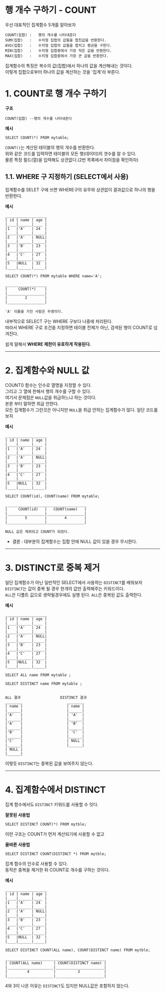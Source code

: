 행 개수 구하기 - COUNT
=======================
우선 대표적인 집계함수 5개를 알아보자
```
COUNT(집합) :   행의 개수를 나타내준다
SUM(집합)   :   수치형 집합의 값들을 합친값을 반환한다. 
AVG(집합)   :   수치형 집합의 값들을 합치고 평균을 구한다.
MIN(집합)   :   수치형 집합중에서 가장 작은 값을 반환한다.
MAX(집합)   :   수치형 집합중에서 가장 큰 값을 반환한다.
```
집계함수의 특징은 복수의 값(집합)에서 하나의 값을 계산해내는 것이다.    
이렇게 집합으로부터 하나의 값을 계산하는 것을 '집계'라 부른다.     
  
# 1. COUNT로 행 개수 구하기
**구조**
```
COUNT(집합) --행의 개수를 나타내준다
```
**예시**
```
SELECT COUNT(*) FROM mytable;
```
```COUNT()```는 계산된 테이블의 행의 개수를 반환한다.    
위와 같은 코드를 입력하면 테이블의 모든 행(데이터)의 갯수를 알 수 있다.  
물론 특정 필드(열)을 입력해도 상관없다.(2번 목록에서 차이점을 확인하자)  

## 1.1. WHERE 구 지정하기 (SELECT에서 사용)  
집계함수를 SELET 구에 쓰면 WHERE구의 유무와 상관없이 결과값으로 하나의 행을 반환한다.   

**예시**
```
___________________
| id | name | age |
|____|______|____ |
|1   |'A'   | 24  |
|____|______|_____|
|2   |'A'   | NULL|
|____|______|_____|
|3   |'B'   | 23  |
|____|______|_____|
|4   |'C'   | 27  |
|____|______|_____|
|5   |NULL  | 32  |
|____|______|_____|

SELECT COUNT(*) FROM mytable WHERE name='A';

```
```
___________________
|     COUNT(*)    |
|_________________|
|        2        |
|_________________|

'A' 이름을 가진 사람은 두명이다.
```
내부적으로 SELECT 구는 WHERE 구보다 나중에 처리된다.  
따라서 WHERE 구로 조건을 지정하면 테이블 전체가 아닌, 검색된 행이 COUNT로 넘겨진다.  
  
쉽게 말해서 **WHERE 제한이 유효하게 작용된다.**   
  
***
# 2. 집계함수와 NULL 값
COUNT() 함수는 인수로 열명을 지정할 수 있다.  
그리고 그 열에 한해서 행의 개수를 구할 수 있다.  
여기서 문제점은 ```NULL```값을 취급하느냐 하는 것이다.  
본론 부터 말하면 취급 안한다.  
모든 집계함수가 그런것은 아니지만 ```NULL```을 취급 안하는 집계함수가 많다.
일단 코드를 보자  
  
**예시**
```
___________________
| id | name | age |
|____|______|____ |
|1   |'A'   | 24  |
|____|______|_____|
|2   |'A'   | NULL|
|____|______|_____|
|3   |'B'   | 23  |
|____|______|_____|
|4   |'C'   | 27  |
|____|______|_____|
|5   |NULL  | 32  |
|____|______|_____|

SELECT COUNT(id), COUNT(name) FROM mytable;

```
```
_____________________________________
|     COUNT(id)   |   COUNT(name)   |   
|_________________|_________________|
|        5        |        4        |
|_________________|_________________|

NULL 값은 제외되고 COUNT가 되었다.
```
* 결론 : 대부분의 집계함수는 집합 안에 NULL 값이 있을 경우 무시한다.

***
# 3. DISTINCT로 중복 제거
일단 집계함수가 아닌 일반적인 SELECT에서 사용하는 ```DISTINCT```를 배워보자   
 ```DISTINCT```는 값이 중복 될 경우 한개의 값만 출력해주는 키워드이다.  
 ```ALL```은 디폴트 값으로 생략될경우에도 실행 된다. ```ALL```은 중복된 값도 출력한다.  
   
**예시**
```
___________________
| id | name | age |
|____|______|____ |
|1   |'A'   | 24  |
|____|______|_____|
|2   |'A'   | NULL|
|____|______|_____|
|3   |'B'   | 23  |
|____|______|_____|
|4   |'C'   | 27  |
|____|______|_____|
|5   |NULL  | 32  |
|____|______|_____|

SELECT ALL name FROM mytable ;
 
SELECT DISTINCT name FROM mytable ;
 
```
```
ALL 결과                  DISTINCT 결과                        
________                    ________                       
| name |                    | name |                                       
|______|                    |______|                                         
|'A'   |                    | 'A'  |                                       
|______|                    |______|                                                                                            
|'A'   |                    | 'B'  |                                       
|______|                    |______|                                                 
|'B'   |                    | 'C'  |                                       
|______|                    |______|                                        
|'C'   |                    | NULL |                                       
|______|                    |______|                                      
| NULL |                                                             
|______|                                                                
```
이렇듯 ```DISTINCT```는 중복된 값을 보여주지 않는다.

***
# 4. 집계함수에서 DISTINCT
집계 함수에서도 ```DISTINCT``` 키워드를 사용할 수 잇다.   
  
**잘못된 사용법**
```
SELECT DISTINCT COUNT(*) FROM mytble;
```
이런 구조는 COUNT가 먼저 계산되기에 사용할 수 없고  
  
**올바른 사용법**
```
SELECT DISTINCT COUNT(DISTINCT *) FROM mytble;
```
집계 함수의 인수로 사용할 수 있다.   
동작은 중복을 제거한 뒤 COUNT로 개수를 구하는 것이다.  
  
**예시**
```
___________________
| id | name | age |
|____|______|____ |
|1   |'A'   | 24  |
|____|______|_____|
|2   |'A'   | NULL|
|____|______|_____|
|3   |'B'   | 23  |
|____|______|_____|
|4   |'C'   | 27  |
|____|______|_____|
|5   |NULL  | 32  |
|____|______|_____|

SELECT DISTINCT COUNT(ALL name), COUNT(DISTINCT name) FROM mytble;

```
```
______________________________________________
| COUNT(ALL name)     | COUNT(DISTINCT name) |   
|_____________________|______________________|
|         4           |          3           |
|_____________________|______________________|
```
4와 3이 나온 이유는 ```DISTINCT```도 있지만 NULL값은 포함하지 않는다.
